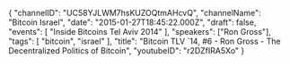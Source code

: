{
    "channelID": "UC58YJLWM7hsKUZOQtmAHcvQ",
    "channelName": "Bitcoin Israel",
    "date": "2015-01-27T18:45:22.000Z",
    "draft": false,
    "events": [
        "Inside Bitcoins Tel Aviv 2014"
    ],
    "speakers": ["Ron Gross"],
    "tags": [
        "bitcoin",
        "israel"
    ],
    "title": "Bitcoin TLV `14, #6 - Ron Gross - The Decentralized Politics of Bitcoin",
    "youtubeID": "r2DZfIRA5Xo"
}
